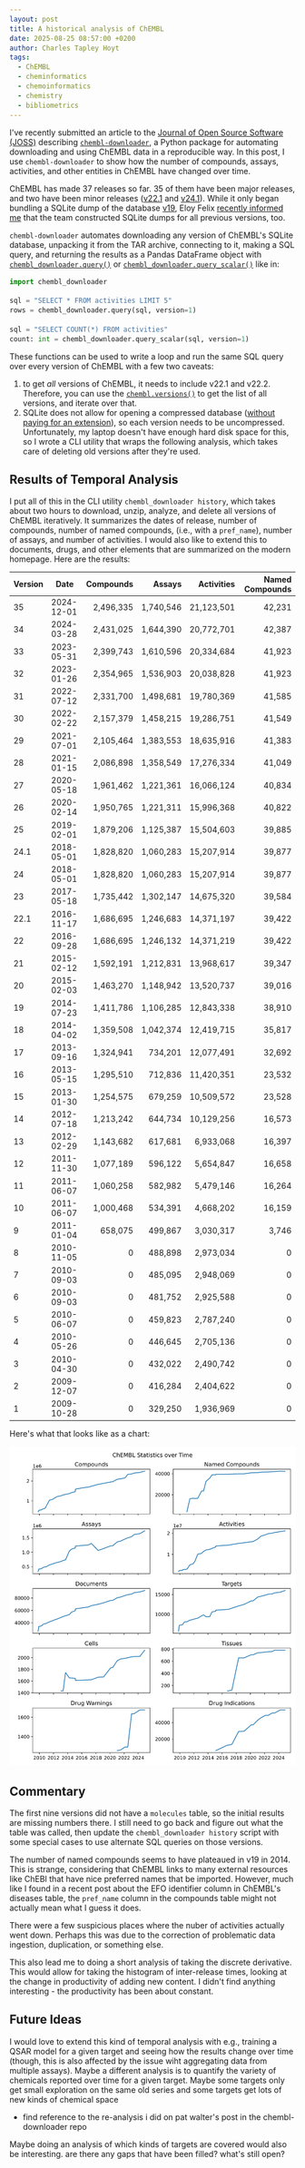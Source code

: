 ```yaml
---
layout: post
title: A historical analysis of ChEMBL
date: 2025-08-25 08:57:00 +0200
author: Charles Tapley Hoyt
tags:
  - ChEMBL
  - cheminformatics
  - chemoinformatics
  - chemistry
  - bibliometrics
---
```


I've recently submitted an article to the
[Journal of Open Source Software (JOSS)](https://joss.theoj.org/) describing
[`chembl-downloader`](https://github.com/cthoyt/), a Python package for
automating downloading and using ChEMBL data in a reproducible way. In this
post, I use `chembl-downloader` to show how the number of compounds, assays,
activities, and other entities in ChEMBL have changed over time.

ChEMBL has made 37 releases so far. 35 of them have been major releases, and two
have been minor releases
([v22.1](https://ftp.ebi.ac.uk/pub/databases/chembl/ChEMBLdb/releases/chembl_22_1/)
and
[v24.1](https://ftp.ebi.ac.uk/pub/databases/chembl/ChEMBLdb/releases/chembl_24_1/)).
While it only began bundling a SQLite dump of the database
[v19](https://ftp.ebi.ac.uk/pub/databases/chembl/ChEMBLdb/releases/chembl_19/),
Eloy Felix
[recently informed me](https://github.com/cthoyt/chembl-downloader/issues/20)
that the team constructed SQLite dumps for all previous versions, too.

`chembl-downloader` automates downloading any version of ChEMBL's SQLite
database, unpacking it from the TAR archive, connecting to it, making a SQL
query, and returning the results as a Pandas DataFrame object with
[`chembl_downloader.query()`](https://chembl-downloader.readthedocs.io/en/latest/api/chembl_downloader.query.html)
or
[`chembl_downloader.query_scalar()`](https://chembl-downloader.readthedocs.io/en/latest/api/chembl_downloader.query_scalar.html)
like in:

```python
import chembl_downloader

sql = "SELECT * FROM activities LIMIT 5"
rows = chembl_downloader.query(sql, version=1)

sql = "SELECT COUNT(*) FROM activities"
count: int = chembl_downloader.query_scalar(sql, version=1)
```

These functions can be used to write a loop and run the same SQL query over
every version of ChEMBL with a few two caveats:

1. to get _all_ versions of ChEMBL, it needs to include v22.1 and v22.2.
   Therefore, you can use the
   [`chembl.versions()`](https://chembl-downloader.readthedocs.io/en/latest/api/chembl_downloader.versions.html)
   to get the list of all versions, and iterate over that.
2. SQLite does not allow for opening a compressed database
   ([without paying for an extension](https://www.sqlite.org/zipvfs/doc/trunk/www/readme.wiki)),
   so each version needs to be uncompressed. Unfortunately, my laptop doesn't
   have enough hard disk space for this, so I wrote a CLI utility that wraps the
   following analysis, which takes care of deleting old versions after they're
   used.

## Results of Temporal Analysis

I put all of this in the CLI utility `chembl_downloader history`, which takes
about two hours to download, unzip, analyze, and delete all versions of ChEMBL
iteratively. It summarizes the dates of release, number of compounds, number of
named compounds, (i.e., with a `pref_name`), number of assays, and number of
activities. I would also like to extend this to documents, drugs, and other
elements that are summarized on the modern homepage. Here are the results:

| Version | Date       | Compounds |    Assays | Activities | Named Compounds |
| ------- | ---------- | --------: | --------: | ---------: | --------------: |
| 35      | 2024-12-01 | 2,496,335 | 1,740,546 | 21,123,501 |          42,231 |
| 34      | 2024-03-28 | 2,431,025 | 1,644,390 | 20,772,701 |          42,387 |
| 33      | 2023-05-31 | 2,399,743 | 1,610,596 | 20,334,684 |          41,923 |
| 32      | 2023-01-26 | 2,354,965 | 1,536,903 | 20,038,828 |          41,923 |
| 31      | 2022-07-12 | 2,331,700 | 1,498,681 | 19,780,369 |          41,585 |
| 30      | 2022-02-22 | 2,157,379 | 1,458,215 | 19,286,751 |          41,549 |
| 29      | 2021-07-01 | 2,105,464 | 1,383,553 | 18,635,916 |          41,383 |
| 28      | 2021-01-15 | 2,086,898 | 1,358,549 | 17,276,334 |          41,049 |
| 27      | 2020-05-18 | 1,961,462 | 1,221,361 | 16,066,124 |          40,834 |
| 26      | 2020-02-14 | 1,950,765 | 1,221,311 | 15,996,368 |          40,822 |
| 25      | 2019-02-01 | 1,879,206 | 1,125,387 | 15,504,603 |          39,885 |
| 24.1    | 2018-05-01 | 1,828,820 | 1,060,283 | 15,207,914 |          39,877 |
| 24      | 2018-05-01 | 1,828,820 | 1,060,283 | 15,207,914 |          39,877 |
| 23      | 2017-05-18 | 1,735,442 | 1,302,147 | 14,675,320 |          39,584 |
| 22.1    | 2016-11-17 | 1,686,695 | 1,246,683 | 14,371,197 |          39,422 |
| 22      | 2016-09-28 | 1,686,695 | 1,246,132 | 14,371,219 |          39,422 |
| 21      | 2015-02-12 | 1,592,191 | 1,212,831 | 13,968,617 |          39,347 |
| 20      | 2015-02-03 | 1,463,270 | 1,148,942 | 13,520,737 |          39,016 |
| 19      | 2014-07-23 | 1,411,786 | 1,106,285 | 12,843,338 |          38,910 |
| 18      | 2014-04-02 | 1,359,508 | 1,042,374 | 12,419,715 |          35,817 |
| 17      | 2013-09-16 | 1,324,941 |   734,201 | 12,077,491 |          32,692 |
| 16      | 2013-05-15 | 1,295,510 |   712,836 | 11,420,351 |          23,532 |
| 15      | 2013-01-30 | 1,254,575 |   679,259 | 10,509,572 |          23,528 |
| 14      | 2012-07-18 | 1,213,242 |   644,734 | 10,129,256 |          16,573 |
| 13      | 2012-02-29 | 1,143,682 |   617,681 |  6,933,068 |          16,397 |
| 12      | 2011-11-30 | 1,077,189 |   596,122 |  5,654,847 |          16,658 |
| 11      | 2011-06-07 | 1,060,258 |   582,982 |  5,479,146 |          16,264 |
| 10      | 2011-06-07 | 1,000,468 |   534,391 |  4,668,202 |          16,159 |
| 9       | 2011-01-04 |   658,075 |   499,867 |  3,030,317 |           3,746 |
| 8       | 2010-11-05 |         0 |   488,898 |  2,973,034 |               0 |
| 7       | 2010-09-03 |         0 |   485,095 |  2,948,069 |               0 |
| 6       | 2010-09-03 |         0 |   481,752 |  2,925,588 |               0 |
| 5       | 2010-06-07 |         0 |   459,823 |  2,787,240 |               0 |
| 4       | 2010-05-26 |         0 |   446,645 |  2,705,136 |               0 |
| 3       | 2010-04-30 |         0 |   432,022 |  2,490,742 |               0 |
| 2       | 2009-12-07 |         0 |   416,284 |  2,404,622 |               0 |
| 1       | 2009-10-28 |         0 |   329,250 |  1,936,969 |               0 |

Here's what that looks like as a chart:

![](https://github.com/cthoyt/chembl-downloader/raw/main/docs/_data/summary.svg)

## Commentary

The first nine versions did not have a `molecules` table, so the initial results
are missing numbers there. I still need to go back and figure out what the table
was called, then update the `chembl_downloader history` script with some special
cases to use alternate SQL queries on those versions.

The number of named compounds seems to have plateaued in v19 in 2014. This is
strange, considering that ChEMBL links to many external resources like ChEBI
that have nice preferred names that be imported. However, much like I found in a
recent post about the EFO identifier column in ChEMBL's diseases table, the
`pref_name` column in the compounds table might not actually mean what I guess
it does.

There were a few suspicious places where the nuber of activities actually went
down. Perhaps this was due to the correction of problematic data ingestion,
duplication, or something else.

This also lead me to doing a short analysis of taking the discrete derivative.
This would allow for taking the histogram of inter-release times, looking at the
change in productivity of adding new content. I didn't find anything
interesting - the productivity has been about constant.

## Future Ideas

I would love to extend this kind of temporal analysis with e.g., training a QSAR
model for a given target and seeing how the results change over time (though,
this is also affected by the issue wiht aggregating data from multiple assays).
Maybe a different analysis is to quantify the variety of chemicals reported over
time for a given target. Maybe some targets only get small exploration on the
same old series and some targets get lots of new kinds of chemical space

- find reference to the re-analysis i did on pat walter's post in the
  chembl-downloader repo
  [](github.com/cthoyt/chembl-downloader/blob/main/notebooks/refresh-static-data.ipynb)

Maybe doing an analysis of which kinds of targets are covered would also be
interesting. are there any gaps that have been filled? what's still open?

